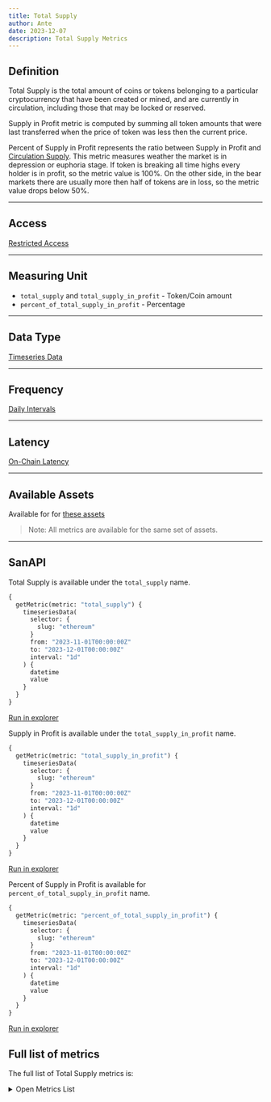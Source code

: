```yaml
---
title: Total Supply
author: Ante
date: 2023-12-07
description: Total Supply Metrics
---
```


## Definition
Total Supply is the total amount of coins or tokens belonging to a particular cryptocurrency 
that have been created or mined, and are currently in circulation, including those that may 
be locked or reserved.

Supply in Profit metric is computed by summing all token amounts that were last transferred when 
the price of token was less then the current price.

Percent of Supply in Profit represents the ratio between Supply in Profit and 
[Circulation Supply](/metrics/circulation). This metric measures weather the market is in 
depression or euphoria stage. If token is breaking all time highs every holder is in profit, 
so the metric value is 100%. On the other side, in the bear markets there are usually more then 
half of tokens are in loss, so the metric value drops below 50%.

---

## Access

[Restricted Access](/metrics/details/access#restricted-access)

---

## Measuring Unit

- `total_supply` and `total_supply_in_profit` - Token/Coin amount
- `percent_of_total_supply_in_profit` -  Percentage

---

## Data Type

[Timeseries Data](/metrics/details/data-type#timeseries-data)

---

## Frequency

[Daily Intervals](/metrics/details/frequency#daily-frequency)

---

## Latency

[On-Chain Latency](/metrics/details/latency#on-chain-latency)

---

## Available Assets

Available for for [these assets](<https://api.santiment.net/graphiql?variables=&query=%7B%0A%20%20getMetric(metric%3A%20%22total_supply%22)%20%7B%0A%20%20%20%20metadata%20%7B%0A%20%20%20%20%20%20availableSlugs%0A%20%20%20%20%7D%0A%20%20%7D%0A%7D%0A>)

> Note: All metrics are available for the same set of assets.

---

## SanAPI

Total Supply is available under the `total_supply` name.

```graphql
{
  getMetric(metric: "total_supply") {
    timeseriesData(
      selector: {
        slug: "ethereum"
      }
      from: "2023-11-01T00:00:00Z"
      to: "2023-12-01T00:00:00Z"
      interval: "1d"
    ) {
      datetime
      value
    }
  }
}
```

[Run in
explorer](<https://api.santiment.net/graphiql?variables=&query=%7B%0A%20%20getMetric(metric%3A%20%22total_supply%22)%20%7B%0A%20%20%20%20timeseriesData(%0A%20%20%20%20%20%20selector%3A%20%7B%0A%20%20%20%20%20%20%20%20slug%3A%20%22ethereum%22%0A%20%20%20%20%20%20%7D%0A%20%20%20%20%20%20from%3A%20%222023-11-01T00%3A00%3A00Z%22%0A%20%20%20%20%20%20to%3A%20%222023-12-01T00%3A00%3A00Z%22%0A%20%20%20%20%20%20interval%3A%20%221d%22%0A%20%20%20%20)%20%7B%0A%20%20%20%20%20%20datetime%0A%20%20%20%20%20%20value%0A%20%20%20%20%7D%0A%20%20%7D%0A%7D>)

Supply in Profit is available under the `total_supply_in_profit` name.

```graphql
{
  getMetric(metric: "total_supply_in_profit") {
    timeseriesData(
      selector: {
        slug: "ethereum"
      }
      from: "2023-11-01T00:00:00Z"
      to: "2023-12-01T00:00:00Z"
      interval: "1d"
    ) {
      datetime
      value
    }
  }
}
```

[Run in
explorer](<https://api.santiment.net/graphiql?variables=&query=%7B%0A%20%20getMetric(metric%3A%20%22total_supply_in_profit%22)%20%7B%0A%20%20%20%20timeseriesData(%0A%20%20%20%20%20%20selector%3A%20%7B%0A%20%20%20%20%20%20%20%20slug%3A%20%22ethereum%22%0A%20%20%20%20%20%20%7D%0A%20%20%20%20%20%20from%3A%20%222023-11-01T00%3A00%3A00Z%22%0A%20%20%20%20%20%20to%3A%20%222023-12-01T00%3A00%3A00Z%22%0A%20%20%20%20%20%20interval%3A%20%221d%22%0A%20%20%20%20)%20%7B%0A%20%20%20%20%20%20datetime%0A%20%20%20%20%20%20value%0A%20%20%20%20%7D%0A%20%20%7D%0A%7D>)

Percent of Supply in Profit is available for  `percent_of_total_supply_in_profit` name.

```graphql
{
  getMetric(metric: "percent_of_total_supply_in_profit") {
    timeseriesData(
      selector: {
        slug: "ethereum"
      }
      from: "2023-11-01T00:00:00Z"
      to: "2023-12-01T00:00:00Z"
      interval: "1d"
    ) {
      datetime
      value
    }
  }
}
```

[Run in
explorer](<https://api.santiment.net/graphiql?variables=&query=%7B%0A%20%20getMetric(metric%3A%20%22percent_of_total_supply_in_profit%22)%20%7B%0A%20%20%20%20timeseriesData(%0A%20%20%20%20%20%20selector%3A%20%7B%0A%20%20%20%20%20%20%20%20slug%3A%20%22ethereum%22%0A%20%20%20%20%20%20%7D%0A%20%20%20%20%20%20from%3A%20%222023-11-01T00%3A00%3A00Z%22%0A%20%20%20%20%20%20to%3A%20%222023-12-01T00%3A00%3A00Z%22%0A%20%20%20%20%20%20interval%3A%20%221d%22%0A%20%20%20%20)%20%7B%0A%20%20%20%20%20%20datetime%0A%20%20%20%20%20%20value%0A%20%20%20%20%7D%0A%20%20%7D%0A%7D>)

## Full list of metrics

The full list of Total Supply metrics is:

<Details>

<Summary>Open Metrics List</Summary>

- top_holders_percent_of_total_supply
- percent_of_whale_stablecoin_total_supply

</Details>